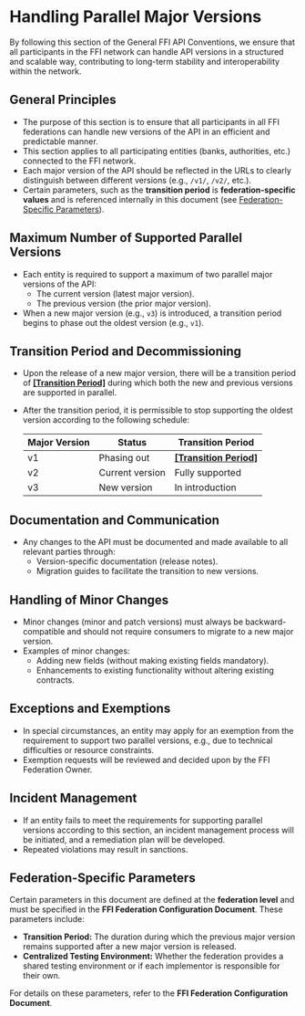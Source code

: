 # Handling Parallel Major Versions

By following this section of the General FFI API Conventions, we ensure that all participants in the FFI network can handle API versions in a structured and scalable way, contributing to long-term stability and interoperability within the network.

## General Principles

- The purpose of this section is to ensure that all participants in all FFI federations can handle new versions of the API in an efficient and predictable manner.
- This section applies to all participating entities (banks, authorities, etc.) connected to the FFI network.
- Each major version of the API should be reflected in the URLs to clearly distinguish between different versions (e.g., `/v1/`, `/v2/`, etc.).
- Certain parameters, such as the **transition period** is **federation-specific values** and is referenced internally in this document (see [Federation-Specific Parameters](#federation-specific-parameters)).

## Maximum Number of Supported Parallel Versions

- Each entity is required to support a maximum of two parallel major versions of the API:
  - The current version (latest major version).
  - The previous version (the prior major version).
- When a new major version (e.g., `v3`) is introduced, a transition period begins to phase out the oldest version (e.g., `v1`).

## Transition Period and Decommissioning

- Upon the release of a new major version, there will be a transition period of **[[Transition Period]](#federation-specific-parameters)** during which both the new and previous versions are supported in parallel.
- After the transition period, it is permissible to stop supporting the oldest version according to the following schedule:

  | Major Version | Status        | Transition Period |
  |--------------|--------------|-------------------|
  | v1           | Phasing out  | **[[Transition Period]](#federation-specific-parameters)** |
  | v2           | Current version | Fully supported |
  | v3           | New version  | In introduction |

## Documentation and Communication

- Any changes to the API must be documented and made available to all relevant parties through:
  - Version-specific documentation (release notes).
  - Migration guides to facilitate the transition to new versions.

## Handling of Minor Changes

- Minor changes (minor and patch versions) must always be backward-compatible and should not require consumers to migrate to a new major version.
- Examples of minor changes:
  - Adding new fields (without making existing fields mandatory).
  - Enhancements to existing functionality without altering existing contracts.

## Exceptions and Exemptions

- In special circumstances, an entity may apply for an exemption from the requirement to support two parallel versions, e.g., due to technical difficulties or resource constraints.
- Exemption requests will be reviewed and decided upon by the FFI Federation Owner.

## Incident Management

- If an entity fails to meet the requirements for supporting parallel versions according to this section, an incident management process will be initiated, and a remediation plan will be developed.
- Repeated violations may result in sanctions.

## Federation-Specific Parameters

Certain parameters in this document are defined at the **federation level** and must be specified in the **FFI Federation Configuration Document**. These parameters include:

- **Transition Period:** The duration during which the previous major version remains supported after a new major version is released.
- **Centralized Testing Environment:** Whether the federation provides a shared testing environment or if each implementor is responsible for their own.

For details on these parameters, refer to the **FFI Federation Configuration Document**.
